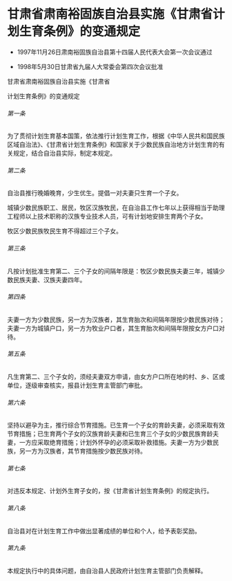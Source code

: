 # 甘肃省肃南裕固族自治县实施《甘肃省计划生育条例》的变通规定

- 1997年11月26日肃南裕固族自治县第十四届人民代表大会第一次会议通过

- 1998年5月30日甘肃省九届人大常委会第四次会议批准

<!-- INFO END -->

甘肃省肃南裕固族自治县实施《甘肃省

计划生育条例》的变通规定

###### 第一条

为了贯彻计划生育基本国策，依法推行计划生育工作，根据《中华人民共和国民族区域自治法》、《甘肃省计划生育条例》和国家关于少数民族自治地方计划生育的有关规定，结合自治县实际，制定本规定。

###### 第二条

自治县推行晚婚晚育，少生优生。提倡一对夫妻只生育一个子女。

城镇少数民族职工、居民，牧区汉族牧民，在自治县工作七年以上获得相当于助理工程师以上技术职称的汉族专业技术人员，可有计划地安排生育两个子女。

牧区少数民族牧民生育不得超过三个子女。

###### 第三条

凡按计划批准生育第二、三个子女的间隔年限是：牧区少数民族夫妻三年，城镇少数民族夫妻、汉族夫妻四年。

###### 第四条

夫妻一方为少数民族，另一方为汉族者，其生育胎次和间隔年限按少数民族对待；夫妻一方为城镇户口，另一方为牧业户口者，其生育胎次和间隔年限按女方户口对待。

###### 第五条

凡生育第二、三个子女的，须经夫妻双方申请，由女方户口所在地的村、乡、区或单位，逐级审查核实，报县计划生育主管部门审批。

###### 第六条

坚持以避孕为主，推行综合节育措施。已生育一个子女的育龄夫妻，必须采取有效节育措施；已生育两个子女的汉族育龄夫妻和已生育三个子女的少数民族育龄夫妻，一方应采取绝育措施；计划外怀孕的必须采取补救措施。夫妻一方为少数民族，另一方为汉族者，其节育措施按少数民族对待。

###### 第七条

对违反本规定、计划外生育子女的，按《甘肃省计划生育条例》的规定执行。

###### 第八条

自治县对在计划生育工作中做出显著成绩的单位和个人，给予表彰奖励。

###### 第九条

本规定执行中的具体问题，由自治县人民政府计划生育主管部门负责解释。

